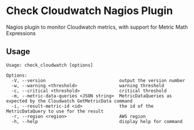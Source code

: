 # Check Cloudwatch Nagios Plugin
Nagios plugin to monitor Cloudwatch metrics, with support for Metric Math Expressions

## Usage

```
Usage: check_cloudwatch [options]

Options:
  -V, --version                            output the version number
  -w, --warning <threshold>                warning threshold
  -c, --critical <threshold>               critical threshold
  -m, --metric-data-queries <JSON string>  MetricDataQueries as expected by the Cloudwatch GetMetricData command
  -i, --result-metric-id <id>              the id of the MetricDataQuery to use for the result
  -r, --region <region>                    AWS region
  -h, --help                               display help for command
```
